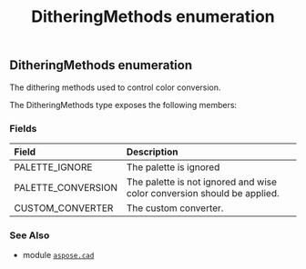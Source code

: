 ﻿---
title: DitheringMethods enumeration
second_title: Aspose.CAD for Python via .NET API References
description: 
type: docs
weight: 630
url: /aspose.cad/ditheringmethods/
is_root: false
---

## DitheringMethods enumeration

The dithering methods used to control color conversion.



The DitheringMethods type exposes the following members:

### Fields
| Field | Description |
| :- | :- |
| PALETTE_IGNORE | The palette is ignored |
| PALETTE_CONVERSION | The palette is not ignored and wise color conversion should be applied. |
| CUSTOM_CONVERTER | The custom converter. |



### See Also
* module [`aspose.cad`](..)
